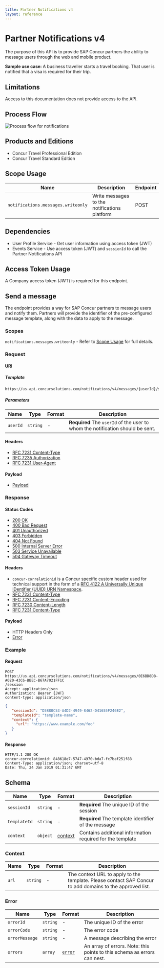 ```yaml
---
title: Partner Notifications v4
layout: reference
---
```

# Partner Notifications v4

The purpose of this API is to provide SAP Concur partners the ability to message users through the web and mobile product.

**Sample use case:** A business traveller starts a travel booking. That user is notified that a visa is required for their trip.

## Limitations

Access to this documentation does not provide access to the API. 

## Process Flow <a name="process-flow"></a>

![Process flow for notifications](./v4.notifications-process-flow.png)

## Products and Editions <a name="products-editions"></a>

* Concur Travel Professional Edition
* Concur Travel Standard Edition

## Scope Usage <a name="scope-usage"></a>

Name|Description|Endpoint
---|---|---
`notifications.messages.writeonly`|Write messages to the notifications platform|POST

## Dependencies <a name="dependencies"></a>

* User Profile Service - Get user information using access token (JWT)
* Events Service - Use access token (JWT) and `sessionId` to call the Partner Notifications API

## Access Token Usage <a name="access-token-usage"></a>

A Company access token (JWT) is required for this endpoint.

## Send a message <a name="send-message"></a>

The endpoint provides a way for SAP Concur partners to message users and notify them. Partners will provide the identifier of the pre-configured message template, along with the data to apply to the message.

### Scopes

`notifications.messages.writeonly` - Refer to [Scope Usage](#scope-usage) for full details.

### Request

#### URI

##### Template

```shell
https://us.api.concursolutions.com/notifications/v4/messages/{userId}/session
```

##### Parameters

Name|Type|Format|Description
---|---|---|---
`userId`|`string`|-|**Required** The `userId` of the user to whom the notification should be sent.

#### Headers

* [RFC 7231 Content-Type](https://tools.ietf.org/html/rfc7231#section-3.1.1.5)
* [RFC 7235 Authorization](https://tools.ietf.org/html/rfc7235#section-4.2)
* [RFC 7231 User-Agent](https://tools.ietf.org/html/rfc7231#section-5.5.3)

#### Payload

* [Payload](#schema)

### Response

#### Status Codes

* [200 OK](https://tools.ietf.org/html/rfc7231#section-6.3.1)
* [400 Bad Request](https://tools.ietf.org/html/rfc7231#section-6.5.1)
* [401 Unauthorized](https://tools.ietf.org/html/rfc7235#section-3.1)
* [403 Forbidden](https://tools.ietf.org/html/rfc7231#section-6.5.3)
* [404 Not Found](https://tools.ietf.org/html/rfc7231#section-6.5.4)
* [500 Internal Server Error](https://tools.ietf.org/html/rfc7231#section-6.6.1)
* [503 Service Unavailable](https://tools.ietf.org/html/rfc7231#section-6.6.4)
* [504 Gateway Timeout](https://tools.ietf.org/html/rfc7231#section-6.6.5)

#### Headers

* `concur-correlationid` is a Concur specific custom header used for technical support in the form of a [RFC 4122 A Universally Unique IDentifier (UUID) URN Namespace](https://tools.ietf.org/html/rfc4122).
* [RFC 7231 Content-Type](https://tools.ietf.org/html/rfc7231#section-3.1.1.5)
* [RFC 7231 Content-Encoding](https://tools.ietf.org/html/rfc7231#section-3.1.2.2)
* [RFC 7230 Content-Length](https://tools.ietf.org/html/rfc7230#section-3.3.2)
* [RFC 7231 Content-Type](https://tools.ietf.org/html/rfc7231#section-3.1.1.5)

#### Payload

* HTTP Headers Only
* [Error](#schema-error)

### Example

#### Request

```shell
POST https://us.api.concursolutions.com/notifications/v4/messages/0E6BD8D8-A020-43C6-BBEC-B67A7021FF1C
/session
Accept: application/json
Authorization: Bearer {JWT}
content-type: application/json
```

```json
{
   "sessionId": "D5B80C53-A4D2-4949-8462-D41655F246E2",
   "templateId": "template-name",
   "context": {
     "url": "https://www.example.com/foo"
   }
}
```

#### Response

```shell
HTTP/1.1 200 OK
concur-correlationid: 848618e7-5747-4970-bda7-fc7baf251f88
Content-Type: application/json; charset=utf-8
Date: Thu, 24 Jan 2019 01:31:47 GMT
```

## Schema <a name="schema"></a>

Name|Type|Format|Description
---|---|---|---
`sessionId`|`string`|-|**Required** The unique ID of the session
`templateId`|`string`|-|**Required** The template identifier of the message
`context`|`object`|[context](#schema-context)|Contains additional information required for the template

### <a name="schema-context"></a>Context

Name|Type|Format|Description
---|---|---|---
`url`|`string`|-|The context URL to apply to the template. Please contact SAP Concur to add domains to the approved list.

### <a name="schema-error"></a>Error

Name|Type|Format|Description
---|---|---|---
`errorId`|`string`|-|The unique ID of the error
`errorCode`|`string`|-|The error code
`errorMessage`|`string`|-|A message describing the error
`errors`|`array`|[`error`](#schema-error)|An array of errors. Note: this points to this schema as errors can nest.
